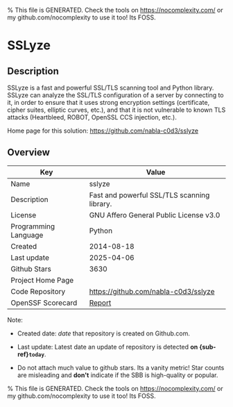 
% This file is GENERATED. Check the tools on https://nocomplexity.com/ or my github.com/nocomplexity to use it too! Its FOSS. 

# SSLyze

## Description 

SSLyze is a fast and powerful SSL/TLS scanning tool and Python library. SSLyze can analyze the SSL/TLS configuration of a server by connecting to it, in order to ensure that it uses strong encryption settings (certificate, cipher suites, elliptic curves, etc.), and that it is not vulnerable to known TLS attacks (Heartbleed, ROBOT, OpenSSL CCS injection, etc.).

Home page for this solution: https://github.com/nabla-c0d3/sslyze 

## Overview 

| Key | Value |
| --- | --- |
| Name | sslyze |
| Description | Fast and powerful SSL/TLS scanning library. |
| License | GNU Affero General Public License v3.0 |
| Programming Language | Python |
| Created | 2014-08-18 |
| Last update | 2025-04-06 |
| Github Stars | 3630 |
| Project Home Page |  |
| Code Repository | https://github.com/nabla-c0d3/sslyze |
| OpenSSF Scorecard | [Report](https://securityscorecards.dev/viewer/?uri=github.com/nabla-c0d3/sslyze) |

Note:
 - Created date: *date* that repository is created on Github.com. 

- Last update: Latest date an update of repository is detected **on {sub-ref}`today`**. 

- Do not attach much value to github stars. Its a vanity metric! Star counts are misleading and 
**don't** indicate if the SBB is high-quality or popular.

% This file is GENERATED. Check the tools on https://nocomplexity.com/ or my github.com/nocomplexity to use it too! Its FOSS. 

